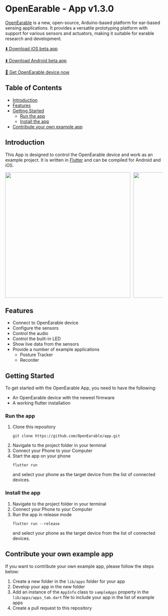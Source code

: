 # OpenEarable - App v1.3.0

[OpenEarable](https://open-earable.teco.edu) is a new, open-source, Arduino-based platform for ear-based sensing applications. It provides a versatile prototyping platform with support for various sensors and actuators, making it suitable for earable research and development.

<p>
  <a href="https://testflight.apple.com/join/Kht3e1Cb">
    ⬇️ Download iOS beta app
  </a> 
</p>
  
<p>
  <a href="https://github.com/OpenEarable/app/releases">
    ⬇️ Download Android beta app
  </a>
</p>

<p>
  <a href="https://forms.gle/R3LMcqtyKwVH7PZB9">
    🦻 Get OpenEarable device now
  </a>
</p>

## Table of Contents
- [Introduction](#Introduction)
- [Features](#Features)
- [Getting Started](#getting-started)
    - [Run the app](#run-the-app)
    - [Install the app](#install-the-app)
- [Contribute your own example app](#contribute-your-own-example-app)

## Introduction

This App is designed to control the OpenEarable device and work as an example project. It is written in [Flutter](https://flutter.dev/) and can be compiled for Android and iOS.

<div style="overflow-x: scroll;">
    <div style="display: flex; flex-direction: row;">
        <img width="400" style="margin-right: 10px;" src="screenshots/iOS Home Screenshot.jpg">
        <img width="400" style="margin-right: 10px;" src="screenshots/iOS Scan Screenshot.jpg">
        <img width="400" style="margin-right: 10px;" src="screenshots/iOS Sensors Screenshot.jpg">
        <img width="400" src="screenshots/iOS Apps Screenshot.jpg">
    </div>
</div>

## Features
- Connect to OpenEarable device
- Configure the sensors
- Control the audio 
- Control the built-in LED
- Show live data from the sensors
- Provide a number of example applications
    - Posture Tracker
    - Recorder

## Getting Started
To get started with the OpenEarable App, you need to have the following:
- An OpenEarable device with the newest firmware
- A working flutter installation

### Run the app
1. Clone this repository
    ```
    git clone https://github.com/OpenEarable/app.git
    ```
2. Navigate to the project folder in your terminal
3. Connect your Phone to your Computer
4. Start the app on your phone
    ```
    flutter run
    ```
    and select your phone as the target device from the list of connected devices.

### Install the app
1. Navigate to the project folder in your terminal
2. Connect your Phone to your Computer
3. Run the app in release mode
    ```
    flutter run --release
    ```
    and select your phone as the target device from the list of connected devices.

## Contribute your own example app
If you want to contribute your own example app, please follow the steps below:
1. Create a new folder in the `lib/apps` folder for your app
2. Develop your app in the new folder
3. Add an instance of the `AppInfo` class to `sampleApps` property in the `lib/apps/apps_tab.dart` file to include your app in the list of example apps
4. Create a pull request to this repository
